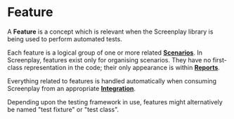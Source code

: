 # Feature

A **Feature** is a concept which is relevant when the Screenplay library is being used to perform automated tests.

Each feature is a logical group of one or more related **[Scenarios]**.
In Screenplay, features exist only for organising scenarios.
They have no first-class representation in the code; their only appearance is within **[Reports]**.

Everything related to features is handled automatically when consuming Screenplay from an appropriate **[Integration]**.

Depending upon the testing framework in use, features might alternatively be named "test fixture" or "test class". 

[Scenarios]: Scenario.md
[Reports]: Report.md
[Integration]: Integration.md
